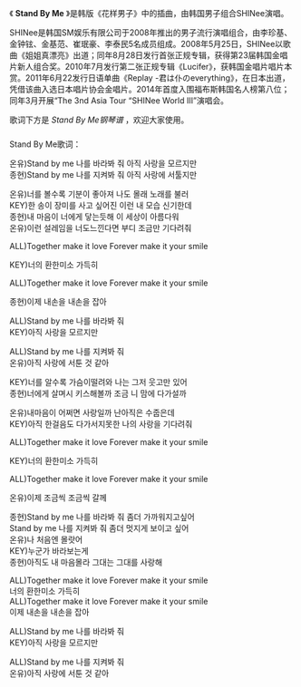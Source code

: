 

《 **Stand By Me** 》是韩版《花样男子》中的插曲，由韩国男子组合SHINee演唱。

  

SHINee是韩国SM娱乐有限公司于2008年推出的男子流行演唱组合，由李珍基、金钟铉、金基范、崔珉豪、李泰民5名成员组成。2008年5月25日，SHINee以歌曲《姐姐真漂亮》出道；同年8月28日发行首张正规专辑，获得第23届韩国金唱片新人组合奖。2010年7月发行第二张正规专辑《Lucifer》，获韩国金唱片唱片本赏。2011年6月22发行日语单曲《Replay
-君は仆のeverything》，在日本出道，凭借该曲入选日本唱片协会金唱片。2014年首度入围福布斯韩国名人榜第八位；同年3月开展“The 3nd
Asia Tour “SHINee World III”演唱会。

  

歌词下方是 _Stand By Me钢琴谱_ ，欢迎大家使用。

###  
Stand By Me歌词：

  
온유)Stand by me 나를 바라봐 줘 아직 사랑을 모르지만  
종현)Stand by me 나를 지켜봐 줘 아직 사랑에 서툴지만  
  
온유)너를 볼수록 기분이 좋아져 나도 몰래 노래를 불러  
KEY)한 송이 장미를 사고 싶어진 이런 내 모습 신기한데  
종현)내 마음이 너에게 닿는듯해 이 세상이 아름다워  
온유)이런 설레임을 너도느낀다면 부디 조금만 기다려줘  
  
ALL)Together make it love Forever make it your smile  
  
KEY)너의 환한미소 가득히  
  
ALL)Together make it love Forever make it your smile  
  
종현)이제 내손을 내손을 잡아  
  
ALL)Stand by me 나를 바라봐 줘  
KEY)아직 사랑을 모르지만  
  
ALL)Stand by me 나를 지켜봐 줘  
온유)아직 사랑에 서툰 것 같아  
  
KEY)너를 알수록 가슴이떨려와 나는 그저 웃고만 있어  
종현)너에게 살며시 키스해볼까 조금 니 맘에 다가설까  
  
온유)내마음이 어쩌면 사랑일까 난아직은 수줍은데  
KEY)아직 한걸음도 다가서지못한 나의 사랑을 기다려줘  
  
ALL)Together make it love Forever make it your smile  
  
KEY)너의 환한미소 가득히  
  
ALL)Together make it love Forever make it your smile  
  
온유)이제 조금씩 조금씩 갈께  
  
종현)Stand by me 나를 바라봐 줘 좀더 가까워지고싶어  
Stand by me 나를 지켜봐 줘 좀더 멋지게 보이고 싶어  
온유)나 처음엔 몰랏어  
KEY)누군가 바라보는게  
종현)아직도 내 마음몰라 그대는 그대를 사랑해  
  
ALL)Together make it love Forever make it your smile  
너의 환한미소 가득히  
ALL)Together make it love Forever make it your smile  
이제 내손을 내손을 잡아  
  
ALL)Stand by me 나를 바라봐 줘  
KEY)아직 사랑을 모르지만  
  
ALL)Stand by me 나를 지켜봐 줘  
온유)아직 사랑에 서툰 것 같아  
  
  

